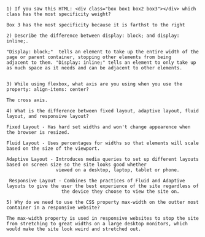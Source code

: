 
    1) If you saw this HTML: <div class="box box1 box2 box3"></div> which class has the most specificity weight?

    Box 3 has the most specificity because it is farthst to the right

    2) Describe the difference between display: block; and display: inline;.

    "Display: block;"  tells an element to take up the entire width of the page or parent container, stopping other elements from being
    adjacent to them. "Display: inline;" tells an element to only take up as much space as it needs and can be adjacent to other elements.


    3) While using flexbox, what axis are you using when you use the property: align-items: center?

    The cross axis.

    4) What is the difference between fixed layout, adaptive layout, fluid layout, and responsive layout?

    Fixed Layout - Has hard set widths and won't change appearence when the browser is resized.

    Fluid Layout - Uses percentages for widths so that elements will scale based on the size of the viewport.

    Adaptive Layout - Introduces media queries to set up different layouts based on screen size so the site looks good whether
                      viewed on a desktop, laptop, tablet or phone.

     Responsive Layout - Combines the practices of Fluid and Adaptive layouts to give the user the best experience of the site regardless of
                        the device they choose to view the site on.

    5) Why do we need to use the CSS property max-width on the outter most container in a responsive website?

    The max-width property is used in responsive websites to stop the site from stretching to great widths on a large desktop monitors, which
    would make the site look weird and stretched out.
